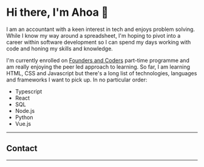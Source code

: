 
<!--
**ahoat/ahoat** is a ✨ _special_ ✨ repository because its `README.md` (this file) appears on your GitHub profile.

Here are some ideas to get you started:

- 🔭 I’m currently working on ...
- 🌱 I’m currently learning ...
- 👯 I’m looking to collaborate on ...
- 🤔 I’m looking for help with ...
- 💬 Ask me about ...
- 📫 How to reach me: ...
- 😄 Pronouns: ...
- ⚡ Fun fact: ...
-->


# Hi there, I'm Ahoa 👋

I am an accountant with a keen interest in tech and enjoys problem solving.
While I know my way around a spreadsheet, I'm hoping to pivot into a career within software development so I can spend my days working with code and honing my skills and knowledge.

I'm currently enrolled on [Founders and Coders](https://www.foundersandcoders.com/) part-time programme and am really enjoying the peer led approach to learning.
So far, I am learning HTML, CSS and Javascript but there's a long list of technologies, languages and frameworks I want to pick up.  In no particular order:
- Typescript
- React
- SQL
- Node.js
- Python
- Vue.js


---
## Contact

---




